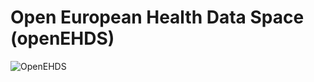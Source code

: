 # Open European Health Data Space (openEHDS)
![OpenEHDS](https://github.com/openEHDS/openEHDS/assets/165698703/1da9a813-b9b7-45ad-89e3-9b7011533454)
